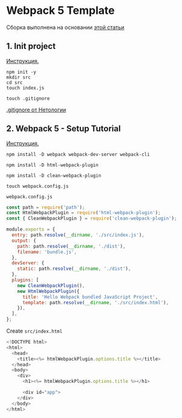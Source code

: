 # Webpack 5 Template

Сборка выполнена на основании [этой статьи ](https://www.robinwieruch.de/webpack-advanced-setup-tutorial/)

## 1. Init project

[Инструкция.](https://www.robinwieruch.de/javascript-project-setup-tutorial/)

```
npm init -y
mkdir src
cd src
touch index.js
```

```
touch .gitignore
```

[.gitignore от Нетологии](https://github.com/netology-code/ahj-code/blob/master/env/.gitignore)

## 2. Webpack 5 - Setup Tutorial

[Инструкция.](https://www.robinwieruch.de/webpack-setup-tutorial/)

```
npm install -D webpack webpack-dev-server webpack-cli
```

```
npm install -D html-webpack-plugin 
```

```
npm install -D clean-webpack-plugin
```

```
touch webpack.config.js
```

`webpack.config.js`

```js
const path = require('path');
const HtmlWebpackPlugin = require('html-webpack-plugin');
const { CleanWebpackPlugin } = require('clean-webpack-plugin');

module.exports = {
  entry: path.resolve(__dirname, './src/index.js'),
  output: {
    path: path.resolve(__dirname, './dist'),
    filename: 'bundle.js',
  },
  devServer: {
    static: path.resolve(__dirname, './dist'),
  },
  plugins: [
    new CleanWebpackPlugin(),
    new HtmlWebpackPlugin({
      title: 'Hello Webpack bundled JavaScript Project',
      template: path.resolve(__dirname, './src/index.html'),
    }),
  ],
};
```

Create `src/index.html`

```js
<!DOCTYPE html>
<html>
  <head>
    <title><%= htmlWebpackPlugin.options.title %></title>
  </head>
  <body>
    <div>
      <h1><%= htmlWebpackPlugin.options.title %></h1>

      <div id="app">
    </div>
  </body>
</html>
```
